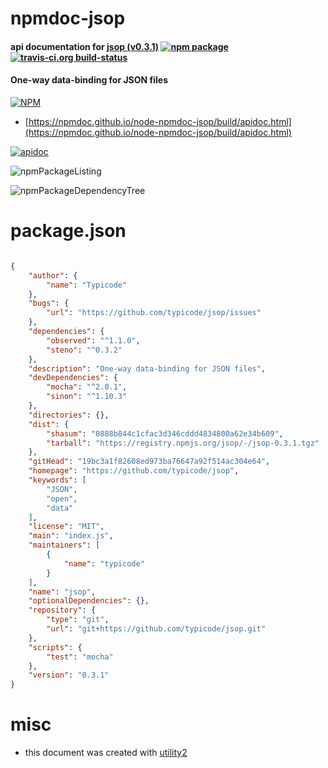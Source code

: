 # npmdoc-jsop

#### api documentation for  [jsop (v0.3.1)](https://github.com/typicode/jsop)  [![npm package](https://img.shields.io/npm/v/npmdoc-jsop.svg?style=flat-square)](https://www.npmjs.org/package/npmdoc-jsop) [![travis-ci.org build-status](https://api.travis-ci.org/npmdoc/node-npmdoc-jsop.svg)](https://travis-ci.org/npmdoc/node-npmdoc-jsop)

#### One-way data-binding for JSON files

[![NPM](https://nodei.co/npm/jsop.png?downloads=true&downloadRank=true&stars=true)](https://www.npmjs.com/package/jsop)

- [https://npmdoc.github.io/node-npmdoc-jsop/build/apidoc.html](https://npmdoc.github.io/node-npmdoc-jsop/build/apidoc.html)

[![apidoc](https://npmdoc.github.io/node-npmdoc-jsop/build/screenCapture.buildCi.browser.%252Ftmp%252Fbuild%252Fapidoc.html.png)](https://npmdoc.github.io/node-npmdoc-jsop/build/apidoc.html)

![npmPackageListing](https://npmdoc.github.io/node-npmdoc-jsop/build/screenCapture.npmPackageListing.svg)

![npmPackageDependencyTree](https://npmdoc.github.io/node-npmdoc-jsop/build/screenCapture.npmPackageDependencyTree.svg)



# package.json

```json

{
    "author": {
        "name": "Typicode"
    },
    "bugs": {
        "url": "https://github.com/typicode/jsop/issues"
    },
    "dependencies": {
        "observed": "^1.1.0",
        "steno": "^0.3.2"
    },
    "description": "One-way data-binding for JSON files",
    "devDependencies": {
        "mocha": "^2.0.1",
        "sinon": "^1.10.3"
    },
    "directories": {},
    "dist": {
        "shasum": "0888b844c1cfac3d346cddd4834800a62e34b609",
        "tarball": "https://registry.npmjs.org/jsop/-/jsop-0.3.1.tgz"
    },
    "gitHead": "19bc3a1f82608ed973ba76647a92f514ac304e64",
    "homepage": "https://github.com/typicode/jsop",
    "keywords": [
        "JSON",
        "open",
        "data"
    ],
    "license": "MIT",
    "main": "index.js",
    "maintainers": [
        {
            "name": "typicode"
        }
    ],
    "name": "jsop",
    "optionalDependencies": {},
    "repository": {
        "type": "git",
        "url": "git+https://github.com/typicode/jsop.git"
    },
    "scripts": {
        "test": "mocha"
    },
    "version": "0.3.1"
}
```



# misc
- this document was created with [utility2](https://github.com/kaizhu256/node-utility2)
